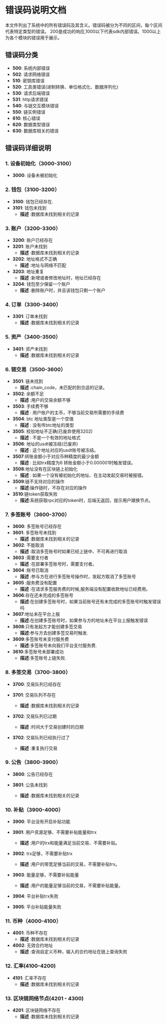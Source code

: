 # 错误码说明文档

本文件列出了系统中的所有错误码及其含义。错误码被分为不同的区间，每个区间代表特定类型的错误。
200是成功的响应,1000以下代表sdk内部错误。1000以上为各个模块的错误用于展示。

## 错误码分类

- **500**: 系统内部错误
- **502**: 请求网络错误
- **510**: 密钥库错误
- **520**: 工具类错误(进制转换、单位格式化、数据序列化)
- **530**: 请求后端错误
- **531**: http请求错误
- **540**: 与链交互模块错误
- **550**: 链实例错误
- **610**: 核心错误
- **620**: 数据类型错误
- **630**: 数据库相关的错误

## 错误码详细说明

### 1. 设备初始化（3000-3100）

- **3000**: 设备未被初始化

### 2. 钱包（3100-3200）
- **3100**: 钱包已经存在.   
- **3101**: 钱包未找到
   - **描述** :数据库未找到相关的记录

### 3. 账户（3200-3300）
- **3200**: 账户已经存在
- **3201**: 账户未找到
   - **描述** :数据库未找到相关的记录
- **3202**: 地址格式不正确
   - **描述** :地址与网络不匹配
- **3203**: 地址重复
   - **描述** :新增或者修改地址时，地址已经存在
- **3204**: 钱包至少保留一个账户
   - **描述** :删除账户时，并且该钱包只剩一个账户


### 4. 订单（3300-3400）
- **3301**: 订单未找到
   - **描述** :数据库未找到相关的记录

### 5. 资产（3400-3500）
- **3401**: 资产未找到
   - **描述** :数据库未找到相关的记录

### 6. 链交易（3500-3600）
- **3501**: 链未找到
   - **描述** :chain_code，未匹配的到合适的记录。
- **3502**: 余额不足
   - **描述** :用户的交易余额不够
- **3503**: 手续费不够
   - **描述** : 用户账户的主币，不够当前交易所需要的手续费
- **3504**: btc 地址类型是一个空值
   - **描述** : 没有传btc地址的类型
- **3505**: 校验地址不正确(已废弃使用3202)
   - **描述** : 不是一个有效的地址格式
- **3506**: 地址的usdt被冻结(已废弃)
   - **描述** : 这个地址对应的usdt账号被冻结。
- **3507**:转账金额小于对应币种精度的最少金额
   - **描述** : 比如trx精度为6 转账金额小于0.000001时触发错误。
- **3508**:地址没有在区块链上初始化
   - **描述** : 如果一个没有被初始化的地址、在主动发起交易时被报错。   
- **3509**:链不支持对应的操作
   - **描述**:操作链时，不存在对应的操作
- **3510**:链token获取失败
   - **描述**:系统获取rpc对应的token时，后端无返回，提示用户跟换节点。

### 7. 多签账号（3600-3700）
- **3600**: 多签账号已经存在
- **3601**: 多签账号未找到
   - **描述** :数据库未找到相关的记录
- **3602**: 不能取消
   - **描述** :取消多签账号时如果已经上链中、不可再进行取消
- **3603** :需要支付者
   - **描述** :在部署多签账号时，需要支付者。
- **3604** :账号已取消
   - **描述** :参与方在进行多签账号操作时，发起方取消了多签账号
- **3605** :服务费没有配置
   - **描述** :在请求多签服务费的时候,服务端没有配置收款地址已经费用。
- **3606**:存在还未完成的多签账号
   - **描述**:在创建多签账号时，如果当前账号还有未完成的多签账号时触发错误吗
- **3607**:地址未在平台上报
   - **描述**:在创建多签账号时，如果参与方的地址未在平台上报触发错误
- **3608**:只有发起方才能创建多签交易
   - **描述**:参与方去创建多签交易时触发.
- **3609**:多签账号未支付服务费
   - **描述**:多签账号未向我们平台支付服务费.
- **3610**:多签账号未部署成功
   - **描述**:多签账号上链失败.

### 8. 多签交易（3700-3800）
- **3700**: 交易队列已经存在

- **3701**: 交易队列不存在
   - **描述** :数据库未找到相关的记录
- **3702**: 交易队列已过期
   - **描述** :时间大于交易创建时的日期
- **3702**: 交易队列已经执行过了
   - **描述** :重复执行交易

### 9. 公告（3800-3900）
- **3800**: 公告已经存在

- **3801**: 公告未找到
   - **描述** :数据库未找到相关的记录

### 10. 补贴（3900-4000）
- **3900**: 平台没有开启补贴功能

- **3901**: 用户资源足够、不需要补贴能量和trx
   - **描述** :用户的trx和能量满足当前交易、不需要补贴。

- **3902**: trx足够，不需要补贴trx
   - **描述** :用户的带宽足够当前的交易，不需要补贴trx。

- **3903**: 能量足够，不需要补贴能量
   - **描述** :用户的能量足够当前的交易，不需要补贴能量。

- **3904**: 平台补贴trx失败

- **3905**: 平台补贴能量失败

### 11. 币种（4000-4100）
- **4001**: 币种不存在
   - **描述** :数据库未找到相关的记录
- **4002**: 无效合约地址
   - **描述** :查询自定义币种，输入的合约地址在链上查询失败


### 12. 汇率(4100-4200)
- **4101**: 汇率不存在
   - **描述** :数据库未找到相关的记录

### 13. 区块链网络节点(4201 - 4300)
- **4201**: 区块链网络不存在
   - **描述** :数据库未找到相关的记录